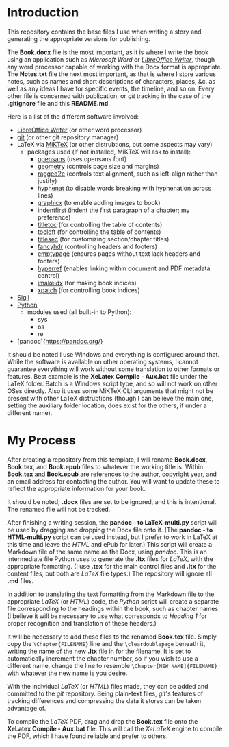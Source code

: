 # Introduction
This repository contains the base files I use when writing a story and generating the appropriate versions for publishing.

The **Book.docx** file is the most important, as it is where I write the book using an application such as *Microsoft Word* or *[LibreOffice Writer](https://www.libreoffice.org/)*, though any word processor capable of working with the Docx format is appropriate.
The **Notes.txt** file the next most important, as that is where I store various notes, such as names and short descriptions of characters, places, &c. as well as any ideas I have for specific events, the timeline, and so on.
Every other file is concerned with publication, or *git* tracking in the case of the **.gitignore** file and this **README.md**.

Here is a list of the different software involved:
- [LibreOffice Writer](https://www.libreoffice.org/) (or other word processor)
- [git](https://git-scm.com/) (or other git repository manager)
- LaTeX via [MiKTeX](https://miktex.org/) (or other distrubtions, but some aspects may vary)
	- packages used (if not installed, MiKTeX will ask to install):
		- [opensans](https://ctan.org/pkg/opensans) (uses opensans font)
		- [geometry](https://ctan.org/pkg/geometry) (controls page size and margins)
		- [ragged2e](https://ctan.org/pkg/ragged2e) (controls text alignment, such as left-align rather than justify)
		- [hyphenat](https://ctan.org/pkg/hyphenat) (to disable words breaking with hyphenation across lines)
		- [graphicx](https://ctan.org/pkg/graphicx) (to enable adding images to book)
		- [indentfirst](https://ctan.org/pkg/indentfirst) (indent the first paragraph of a chapter; my preference)
		- [titletoc](https://ctan.org/pkg/titletoc) (for controlling the table of contents)
		- [tocloft](https://ctan.org/pkg/tocloft) (for controlling the table of contents)
		- [titlesec](https://ctan.org/pkg/titlesec) (for customizing section/chapter titles)
		- [fancyhdr](https://ctan.org/pkg/fancyhdr) (controlling headers and footers)
		- [emptypage](https://ctan.org/pkg/emptypage) (ensures pages without text lack headers and footers)
		- [hyperref](https://ctan.org/pkg/hyperref) (enables linking within document and PDF metadata control)
		- [imakeidx](https://ctan.org/pkg/imakeidx) (for making book indices)
		- [xpatch](https://ctan.org/pkg/xpatch) (for controlling book indices)
- [Sigil](https://sigil-ebook.com/)
- [Python](https://www.python.org/)
	- modules used (all built-in to Python):
		- sys
		- os
		- re
- [pandoc]{https://pandoc.org/}

It should be noted I use Windows and everything is configured around that.
While the software is available on other operating systems, I cannot guarantee everything will work without some translation to other formats or features.
Best example is the **XeLatex Compile - Aux.bat** file under the LaTeX folder.
Batch is a Windows script type, and so will not work on other OSes directly.
Also it uses some MiKTeX CLI arguments that might not be present with other LaTeX distrubtions (though I can believe the main one, setting the auxiliary folder location, does exist for the others, if under a different name).

# My Process
After creating a repository from this template, I will rename **Book.docx**, **Book.tex**, and **Book.epub** files to whatever the working title is.
Within **Book.tex** and **Book.epub** are references to the author, copyright year, and an email address for contacting the author.
You will want to update these to reflect the appropriate information for your book.

It should be noted, **.docx** files are set to be ignored, and this is intentional.
The renamed file will not be tracked.

After finishing a writing session, the **pandoc - to LaTeX-multi.py** script will be used by dragging and dropping the Docx file onto it.
(The **pandoc - to HTML-multi.py** script can be used instead, but I prefer to work in LaTeX at this time and leave the *HTML* and ePub for later.)
This script will create a Markdown file of the same name as the Docx, using *pandoc*.
This is an intermediate file Python uses to generate the **.ltx** files for *LaTeX*, with the appropriate formatting.
(I use **.tex** for the main control files and **.ltx** for the content files, but both are *LaTeX* file types.)
The repository will ignore all **.md** files.

In addition to translating the text formatting from the Markdown file to the appropriate *LaTeX* (or *HTML*) code, the *Python* script will create a separate file corresponding to the headings within the book, such as chapter names.
(I believe it will be necessary to use what corresponds to *Heading 1* for proper recognition and translation of these headers.)

It will be necessary to add these files to the renamed **Book.tex** file.
Simply copy the `\Chapter{FILENAME}` line and the `\cleardoublepage` beneath it, writing the name of the new **.ltx** file in for the filename.
It is set to automatically increment the chapter number, so if you wish to use a different name, change the line to resemble `\Chapter[NEW_NAME]{FILENAME}` with whatever the new name is you desire.

With the individual *LaTeX* (or *HTML*) files made, they can be added and committed to the *git* repository.
Being plain-text files, *git*'s features of tracking differences and compressing the data it stores can be taken advantage of.

To compile the *LaTeX* PDF, drag and drop the **Book.tex** file onto the **XeLatex Compile - Aux.bat** file.
This will call the *XeLaTeX* engine to compile the PDF, which I have found reliable and prefer to others.

